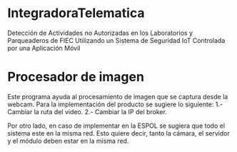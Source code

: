 # IntegradoraTelematica
Detección de Actividades no Autorizadas en los Laboratorios y Parqueaderos de FIEC Utilizando un Sistema de Seguridad IoT Controlada por una Aplicación Móvil

# Procesador de imagen
Este programa ayuda al procesamiento de imagen que se captura desde la webcam. 
Para la implementación del producto se sugiere lo siguiente:
 1.- Cambiar la ruta del video. 
 2.- Cambiar la IP del broker. 

Por otro lado, en caso de implementar en la ESPOL se sugiera que todo el sistema este en la misma red. Esto quiere decir, tanto la cámara, el servidor y el módulo deben estar en la misma red.
